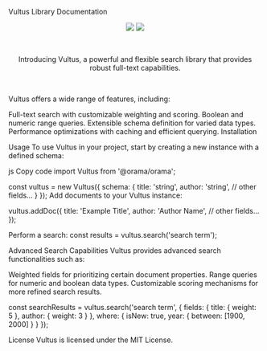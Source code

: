 Vultus Library Documentation
<p align="center">
  <img src="/misc/readme/orama-readme_logo-dark.png#gh-dark-mode-only" />
  <img src="/misc/readme/orama-readme_logo-light.png#gh-light-mode-only" />
</p>
<br />
<p align="center">
  Introducing Vultus, a powerful and flexible search library that provides robust full-text capabilities.
</p>
<br />

Vultus offers a wide range of features, including:

Full-text search with customizable weighting and scoring.
Boolean and numeric range queries.
Extensible schema definition for varied data types.
Performance optimizations with caching and efficient querying.
Installation

<script type="module">
  import Vultus from './path/to/vultus.js'
</script>
Usage
To use Vultus in your project, start by creating a new instance with a defined schema:

js
Copy code
import Vultus from '@orama/orama';

const vultus = new Vultus({
    schema: {
        title: 'string',
        author: 'string',
        // other fields...
    }
});
Add documents to your Vultus instance:

vultus.addDoc({
    title: 'Example Title',
    author: 'Author Name',
    // other fields...
});

Perform a search:
const results = vultus.search('search term');

Advanced Search Capabilities
Vultus provides advanced search functionalities such as:

Weighted fields for prioritizing certain document properties.
Range queries for numeric and boolean data types.
Customizable scoring mechanisms for more refined search results.

const searchResults = vultus.search('search term', {
    fields: {
        title: { weight: 5 },
        author: { weight: 3 }
    },
    where: {
        isNew: true,
        year: { between: [1900, 2000] }
    }
});

License
Vultus is licensed under the MIT License.